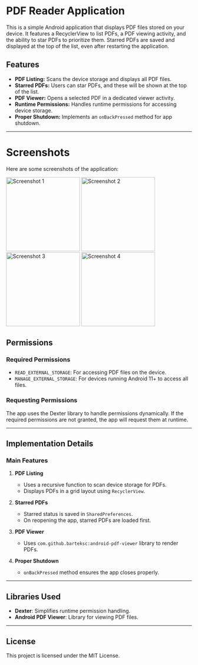 # PDF Reader Application

This is a simple Android application that displays PDF files stored on your device. It features a RecyclerView to list PDFs, a PDF viewing activity, and the ability to star PDFs to prioritize them. Starred PDFs are saved and displayed at the top of the list, even after restarting the application.

## Features

- **PDF Listing:** Scans the device storage and displays all PDF files.
- **Starred PDFs:** Users can star PDFs, and these will be shown at the top of the list.
- **PDF Viewer:** Opens a selected PDF in a dedicated viewer activity.
- **Runtime Permissions:** Handles runtime permissions for accessing device storage.
- **Proper Shutdown:** Implements an `onBackPressed` method for app shutdown.

---

# Screenshots

Here are some screenshots of the application:

<img src="https://github.com/user-attachments/assets/9b43c001-d36f-4269-9af2-dd14f61d32a5" alt="Screenshot 1" width="200">
<img src="https://github.com/user-attachments/assets/4eee5dfd-0159-4497-b26c-b9e90bf748cd" alt="Screenshot 2" width="200">
<img src="https://github.com/user-attachments/assets/130f3631-4813-4043-8bba-d26bccb771b3" alt="Screenshot 3" width="200">
<img src="https://github.com/user-attachments/assets/5d9ec95b-6ea3-4737-ba01-d947f83ea2cd" alt="Screenshot 4" width="200">


## Permissions

### Required Permissions

- `READ_EXTERNAL_STORAGE`: For accessing PDF files on the device.
- `MANAGE_EXTERNAL_STORAGE`: For devices running Android 11+ to access all files.

### Requesting Permissions

The app uses the Dexter library to handle permissions dynamically. If the required permissions are not granted, the app will request them at runtime.

---

## Implementation Details

### Main Features

1. **PDF Listing**
   - Uses a recursive function to scan device storage for PDFs.
   - Displays PDFs in a grid layout using `RecyclerView`.

2. **Starred PDFs**
   - Starred status is saved in `SharedPreferences`.
   - On reopening the app, starred PDFs are loaded first.

3. **PDF Viewer**
   - Uses `com.github.barteksc:android-pdf-viewer` library to render PDFs.

4. **Proper Shutdown**
   - `onBackPressed` method ensures the app closes properly.

---

## Libraries Used

- **Dexter**: Simplifies runtime permission handling.
- **Android PDF Viewer**: Library for viewing PDF files.

---

## License

This project is licensed under the MIT License.

